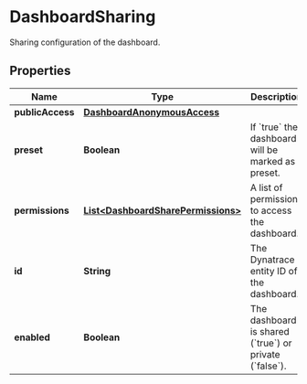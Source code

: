 

# DashboardSharing

Sharing configuration of the dashboard.

## Properties

| Name | Type | Description | Notes |
|------------ | ------------- | ------------- | -------------|
|**publicAccess** | [**DashboardAnonymousAccess**](DashboardAnonymousAccess.md) |  |  |
|**preset** | **Boolean** | If &#x60;true&#x60; the dashboard will be marked as preset. |  [optional] |
|**permissions** | [**List&lt;DashboardSharePermissions&gt;**](DashboardSharePermissions.md) | A list of permissions to access the dashboard. |  |
|**id** | **String** | The Dynatrace entity ID of the dashboard. |  |
|**enabled** | **Boolean** | The dashboard is shared (&#x60;true&#x60;) or private (&#x60;false&#x60;). |  [optional] |



